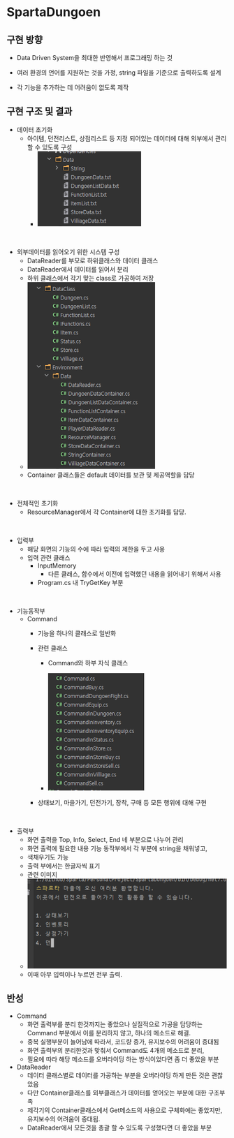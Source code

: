 # SpartaDungoen

## 구현 방향
- Data Driven System을 최대한 반영해서 프로그래밍 하는 것

- 여러 환경의 언어를 지원하는 것을 가정, string 파일을 기준으로 출력하도록 설계
- 각 기능을 추가하는 데 어려움이 없도록 제작


## 구현 구조 및 결과

- 데이터 초기화
  - 아이템, 던전리스트, 상점리스트 등 지정 되어있는 데이터에 대해 외부에서 관리할 수 있도록 구성
    - ![외부저장데이터](Image/외부저장데이터.png)
     
<br>

  - 외부데이터를 읽어오기 위한 시스템 구성
    - DataReader를 부모로 하위클래스와 데이터 클래스 
    - DataReader에서 데이터를 읽어서 분리
    - 하위 클래스에서 각기 맞는 class로 가공하여 저장
    - ![이미지](Image/데이터%20초기화.png) 
    - Container 클래스들은 default 데이터를 보관 및 제공역할을 담당

<br>

  - 전체적인 초기화
    - ResourceManager에서 각 Container에 대한 초기화를 담당.

<br>

- 입력부
  - 해당 화면의 기능의 수에 따라 입력의 제한을 두고 사용
  - 입력 관련 클래스
    - InputMemory 
      - 다른 클래스, 함수에서 이전에 입력했던 내용을 읽어내기 위해서 사용
    - Program.cs 내 TryGetKey 부분

<br>

- 기능동작부
  - Command
    - 기능을 하나의 클래스로 일반화

    - 관련 클래스
      - Command와 하부 자식 클래스


      - ![이미지](Image/Command%20와%20자식클래스.png)
    - 상태보기, 마을가기, 던전가기, 장착, 구매 등 모든 행위에 대해 구현


<br>

- 출력부
    - 화면 출력을 Top, Info, Select, End 네 부분으로 나누어 관리
    - 화면 출력에 필요한 내용 기능 동작부에서 각 부분에 string을 채워넣고,
    - 색채우기도 가능
    - 출력 부에서는 한글자씩 표기
    - 관련 이미지
    - ![이미지](Image/출력부.png)
    - 이때 아무 입력이나 누르면 전부 출력.


## 반성
- Command
  - 화면 출력부를 분리 한것까지는 좋았으나 실질적으로 가공을 담당하는 Command 부분에서 이를 분리하지 않고, 하나의 메소드로 해결.
  - 중복 실행부분이 늘어남에 따라서, 코드량 증가, 유지보수의 어려움이 증대됨
  - 화면 출력부의 분리한것과 맞춰서 Command도 4개의 메소드로 분리, 
  - 필요에 따라 해당 메소드를 오버라이딩 하는 방식이었다면 좀 더 좋았을 부분
- DataReader
  - 데이터 클래스별로 데이터를 가공하는 부분을 오버라이딩 하게 만든 것은 괜찮았음 
  - 다만 Container클래스를 외부클래스가 데이터를 얻어오는 부분에 대한 구조부족
  - 제각기의 Container클래스에서 Get메소드의 사용으로 구체화에는 좋았지만, 유지보수의 어려움이 증대됨.
  - DataReader에서 모든것을 총괄 할 수 있도록 구성했다면 더 좋았을 부분

 